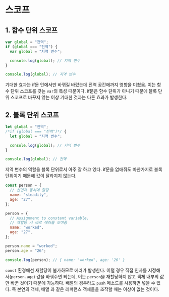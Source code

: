 # 스코프

## 1. 함수 단위 스코프

```js
var global = "전역";
if (global === "전역") {
  var global = "지역 변수";

  console.log(global); // 지역 변수
}

console.log(global); // 지역 변수
```

기대한 효과는 if문 안에서만 바뀌길 바랐는데 전역 공간에까지 영향을 미쳤음. 이는 함수 단위 스코프를 갖는 `var`의 특성 때문이다. if문은 함수 단위가 아니기 때문에 블록 단위 스코프로 바꾸지 않는 이상 기대한 것과는 다른 효과가 발생한다.

## 2. 블록 단위 스코프

```js
let global = "전역";
/*if (global === "전역")*/ {
  let global = "지역 변수";

  console.log(global); // 지역 변수
}

console.log(global); // 전역
```

지역 변수의 역할을 블록 단위로서 아주 잘 하고 있다. if문을 없애줘도 마찬가지로 블록 단위이기 때문에 값이 달라지지 않는다.

```js
const person = {
  // 선언과 동시에 할당
  name: "steadily",
  age: "27",
};

person = {
  // Assignment to constant variable.
  // 재할당 시 바로 에러를 보여줌
  name: "worked",
  age: "27",
};

person.name = "worked";
person.age = "26";

console.log(person); // { name: 'worked', age: '26' }
```

`const` 환경에선 재할당이 불가하므로 에러가 발생한다. 이럴 경우 직접 인자를 지정해서(`person.age`) 값을 바꿔주면 되는데, 이는 `person`을 재할당하지 않고 객체 내부의 값만 바꾼 것이기 때문에 가능하다. 배열의 경우라도 `push` 메소드를 사용하면 넣을 수 있다. 즉 본연의 객체, 배열 과 같은 레퍼런스 객체들을 조작할 때는 이상이 없는 것이다.
